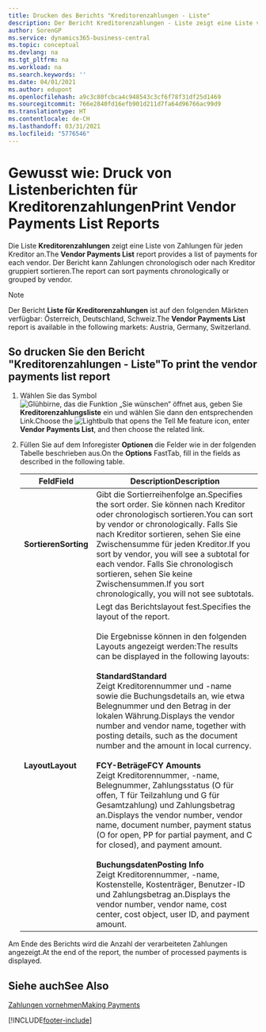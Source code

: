 ```yaml
---
title: Drucken des Berichts "Kreditorenzahlungen - Liste"
description: Der Bericht Kreditorenzahlungen - Liste zeigt eine Liste von Zahlungen für jeden Kreditor an. Der Bericht kann Zahlungen chronologisch oder nach Kreditor gruppiert sortieren.
author: SorenGP
ms.service: dynamics365-business-central
ms.topic: conceptual
ms.devlang: na
ms.tgt_pltfrm: na
ms.workload: na
ms.search.keywords: ''
ms.date: 04/01/2021
ms.author: edupont
ms.openlocfilehash: a9c3c80fcbca4c948543c3cf6f78f31df25d1469
ms.sourcegitcommit: 766e2840fd16efb901d211d7fa64d96766ac99d9
ms.translationtype: HT
ms.contentlocale: de-CH
ms.lasthandoff: 03/31/2021
ms.locfileid: "5776546"
---
```

# <a name="print-vendor-payments-list-reports"></a><span data-ttu-id="6e4ae-104">Gewusst wie: Druck von Listenberichten für Kreditorenzahlungen</span><span class="sxs-lookup"><span data-stu-id="6e4ae-104">Print Vendor Payments List Reports</span></span>

<span data-ttu-id="6e4ae-105">Die Liste **Kreditorenzahlungen** zeigt eine Liste von Zahlungen für jeden Kreditor an.</span><span class="sxs-lookup"><span data-stu-id="6e4ae-105">The **Vendor Payments List** report provides a list of payments for each vendor.</span></span> <span data-ttu-id="6e4ae-106">Der Bericht kann Zahlungen chronologisch oder nach Kreditor gruppiert sortieren.</span><span class="sxs-lookup"><span data-stu-id="6e4ae-106">The report can sort payments chronologically or grouped by vendor.</span></span>  

> [!NOTE]
> <span data-ttu-id="6e4ae-107">Der Bericht **Liste für Kreditorenzahlungen** ist auf den folgenden Märkten verfügbar: Österreich, Deutschland, Schweiz.</span><span class="sxs-lookup"><span data-stu-id="6e4ae-107">The **Vendor Payments List** report is available in the following markets: Austria, Germany, Switzerland.</span></span>

## <a name="to-print-the-vendor-payments-list-report"></a><span data-ttu-id="6e4ae-108">So drucken Sie den Bericht "Kreditorenzahlungen - Liste"</span><span class="sxs-lookup"><span data-stu-id="6e4ae-108">To print the vendor payments list report</span></span>  

1. <span data-ttu-id="6e4ae-109">Wählen Sie das Symbol ![Glühbirne, das die Funktion „Sie wünschen“ öffnet](../../media/ui-search/search_small.png "Tell me-Funktion") aus, geben Sie **Kreditorenzahlungsliste** ein und wählen Sie dann den entsprechenden Link.</span><span class="sxs-lookup"><span data-stu-id="6e4ae-109">Choose the ![Lightbulb that opens the Tell Me feature](../../media/ui-search/search_small.png "Tell me what you want to do") icon, enter **Vendor Payments List**, and then choose the related link.</span></span>  
2. <span data-ttu-id="6e4ae-110">Füllen Sie auf dem Inforegister **Optionen** die Felder wie in der folgenden Tabelle beschrieben aus.</span><span class="sxs-lookup"><span data-stu-id="6e4ae-110">On the **Options** FastTab, fill in the fields as described in the following table.</span></span>  

    |<span data-ttu-id="6e4ae-111">Feld</span><span class="sxs-lookup"><span data-stu-id="6e4ae-111">Field</span></span>|<span data-ttu-id="6e4ae-112">Description</span><span class="sxs-lookup"><span data-stu-id="6e4ae-112">Description</span></span>|  
    |---------------------------------|---------------------------------------|  
    |<span data-ttu-id="6e4ae-113">**Sortieren**</span><span class="sxs-lookup"><span data-stu-id="6e4ae-113">**Sorting**</span></span>|<span data-ttu-id="6e4ae-114">Gibt die Sortierreihenfolge an.</span><span class="sxs-lookup"><span data-stu-id="6e4ae-114">Specifies the sort order.</span></span> <span data-ttu-id="6e4ae-115">Sie können nach Kreditor oder chronologisch sortieren.</span><span class="sxs-lookup"><span data-stu-id="6e4ae-115">You can sort by vendor or chronologically.</span></span> <span data-ttu-id="6e4ae-116">Falls Sie nach Kreditor sortieren, sehen Sie eine Zwischensumme für jeden Kreditor.</span><span class="sxs-lookup"><span data-stu-id="6e4ae-116">If you sort by vendor, you will see a subtotal for each vendor.</span></span> <span data-ttu-id="6e4ae-117">Falls Sie chronologisch sortieren, sehen Sie keine Zwischensummen.</span><span class="sxs-lookup"><span data-stu-id="6e4ae-117">If you sort chronologically, you will not see subtotals.</span></span>|  
    |<span data-ttu-id="6e4ae-118">**Layout**</span><span class="sxs-lookup"><span data-stu-id="6e4ae-118">**Layout**</span></span>|<span data-ttu-id="6e4ae-119">Legt das Berichtslayout fest.</span><span class="sxs-lookup"><span data-stu-id="6e4ae-119">Specifies the layout of the report.</span></span><br /><br /> <span data-ttu-id="6e4ae-120">Die Ergebnisse können in den folgenden Layouts angezeigt werden:</span><span class="sxs-lookup"><span data-stu-id="6e4ae-120">The results can be displayed in the following layouts:</span></span><br /><br /> <span data-ttu-id="6e4ae-121">**Standard**</span><span class="sxs-lookup"><span data-stu-id="6e4ae-121">**Standard**</span></span><br /> <span data-ttu-id="6e4ae-122">Zeigt Kreditorennummer und -name sowie die Buchungsdetails an, wie etwa Belegnummer und den Betrag in der lokalen Währung.</span><span class="sxs-lookup"><span data-stu-id="6e4ae-122">Displays the vendor number and vendor name, together with posting details, such as the document number and the amount in local currency.</span></span><br /><br /> <span data-ttu-id="6e4ae-123">**FCY-Beträge**</span><span class="sxs-lookup"><span data-stu-id="6e4ae-123">**FCY Amounts**</span></span><br /> <span data-ttu-id="6e4ae-124">Zeigt Kreditorennummer, -name, Belegnummer, Zahlungsstatus (O für offen, T für Teilzahlung und G für Gesamtzahlung) und Zahlungsbetrag an.</span><span class="sxs-lookup"><span data-stu-id="6e4ae-124">Displays the vendor number, vendor name, document number, payment status (O for open, PP for partial payment, and C for closed), and payment amount.</span></span><br /><br /> <span data-ttu-id="6e4ae-125">**Buchungsdaten**</span><span class="sxs-lookup"><span data-stu-id="6e4ae-125">**Posting Info**</span></span><br /> <span data-ttu-id="6e4ae-126">Zeigt Kreditorennummer, -name, Kostenstelle, Kostenträger, Benutzer-ID und Zahlungsbetrag an.</span><span class="sxs-lookup"><span data-stu-id="6e4ae-126">Displays the vendor number, vendor name, cost center, cost object, user ID, and payment amount.</span></span>|  

 <span data-ttu-id="6e4ae-127">Am Ende des Berichts wird die Anzahl der verarbeiteten Zahlungen angezeigt.</span><span class="sxs-lookup"><span data-stu-id="6e4ae-127">At the end of the report, the number of processed payments is displayed.</span></span>  

## <a name="see-also"></a><span data-ttu-id="6e4ae-128">Siehe auch</span><span class="sxs-lookup"><span data-stu-id="6e4ae-128">See Also</span></span>

[<span data-ttu-id="6e4ae-129">Zahlungen vornehmen</span><span class="sxs-lookup"><span data-stu-id="6e4ae-129">Making Payments</span></span>](../../payables-make-payments.md)


[!INCLUDE[footer-include](../../includes/footer-banner.md)]